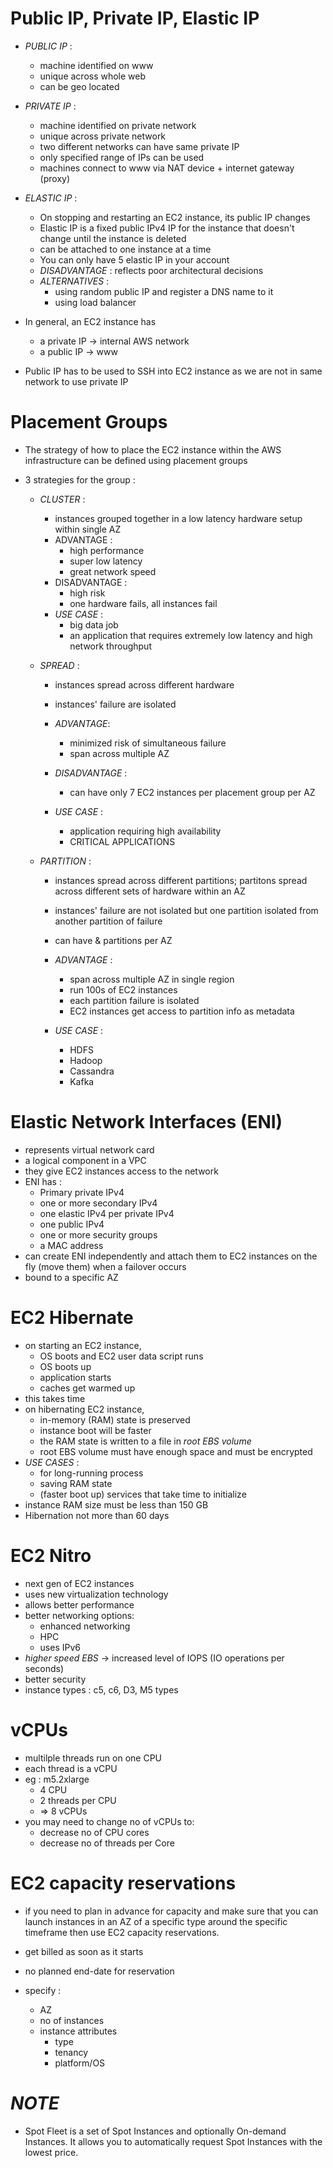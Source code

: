 # Public IP, Private IP, Elastic IP 

- _PUBLIC IP_ :
    - machine identified on www
    - unique across whole web
    - can be geo located
- _PRIVATE IP_ :
    - machine identified on private network
    - unique across private network 
    - two different networks can have same private IP
    - only specified range of IPs can be used 
    - machines connect to www via NAT device + internet gateway (proxy)

- _ELASTIC IP_ :
    - On stopping and restarting an EC2 instance, its public IP changes
    - Elastic IP is a fixed public IPv4 IP for the instance that doesn't change until the instance is deleted
    - can be attached to one instance at a time
    - You can only have 5 elastic IP in your account
    - _DISADVANTAGE_ : reflects poor architectural decisions
    - _ALTERNATIVES_ :
        - using random public IP and register a DNS name to it
        - using load balancer
    
- In general, an EC2 instance has
    - a private IP -> internal AWS network
    - a public IP -> www

- Public IP has to be used to SSH into EC2 instance as we are not in same network to use private IP

# Placement Groups

- The strategy of how to place the EC2 instance within the AWS infrastructure can be defined using placement groups

- 3 strategies for the group :
    - _CLUSTER_ :
        - instances grouped together in a low latency hardware setup within single AZ
        - ADVANTAGE :
            - high performance
            - super low latency
            - great network speed
        - DISADVANTAGE :
            - high risk
            - one hardware fails, all instances fail
        - _USE CASE_ :
            - big data job
            - an application that requires extremely low latency and high network throughput

    - _SPREAD_ :
        - instances spread across different hardware
        - instances' failure are isolated
        
        - _ADVANTAGE_:
            - minimized risk of simultaneous failure 
            - span across multiple AZ
        
        - _DISADVANTAGE_ :
            - can have only 7 EC2 instances per placement group per AZ

        - _USE CASE_ :
            - application requiring high availability
            - CRITICAL APPLICATIONS  
              
    - _PARTITION_ :
        - instances spread across different partitions; partitons spread across different sets of hardware within an AZ
        - instances' failure are not isolated but one partition isolated from another partition of failure
        - can have & partitions per AZ
        - _ADVANTAGE_ :
            - span across multiple AZ in single region
            - run 100s of EC2 instances
            - each partition failure is isolated
            - EC2 instances get access to partition info as metadata

        - _USE CASE_ :
            - HDFS
            - Hadoop
            - Cassandra
            - Kafka

# Elastic Network Interfaces (ENI)

- represents virtual network card
- a logical component in a VPC
- they give EC2 instances access to the network
- ENI has :
    - Primary private IPv4
    - one or more secondary IPv4
    - one elastic IPv4 per private IPv4
    - one public IPv4
    - one or more security groups
    - a MAC address
- can create ENI independently and attach them to EC2 instances on the fly (move them) when a failover occurs
- bound to a specific AZ

# EC2 Hibernate

- on starting an EC2 instance,
    - OS boots and EC2 user data script runs
    - OS boots up
    - application starts
    - caches get warmed up
- this takes time
- on hibernating EC2 instance,
    - in-memory (RAM) state is preserved
    - instance boot will be faster
    - the RAM state is written to a file in *root EBS volume*
    - root EBS volume must have enough space and must be encrypted
- _USE CASES_ :
    - for long-running process
    - saving RAM state
    - (faster boot up) services that take time to initialize 
- instance RAM size must be less than 150 GB
- Hibernation not more than 60 days

# EC2 Nitro

- next gen of EC2 instances
- uses new virtualization technology
- allows better performance
- better networking options:
    - enhanced networking
    - HPC
    - uses IPv6
- *higher speed EBS* -> increased level of IOPS (IO operations per seconds)
- better security
- instance types : c5, c6, D3, M5 types

# vCPUs 

- multilple threads run on one CPU
- each thread is a vCPU
- eg : m5.2xlarge
    - 4 CPU
    - 2 threads per CPU
    - => 8 vCPUs
- you may need to change no of vCPUs to:
    - decrease no of CPU cores
    - decrease no of threads per Core

# EC2 capacity reservations

- if you need to plan in advance for capacity and make sure that you can launch instances in an AZ of a specific type around the specific timeframe then use EC2 capacity reservations.

- get billed as soon as it starts

- no planned end-date for reservation

- specify :
    - AZ
    - no of instances
    - instance attributes
        - type
        - tenancy
        - platform/OS

# _NOTE_

- Spot Fleet is a set of Spot Instances and optionally On-demand Instances. It allows you to automatically request Spot Instances with the lowest price.

